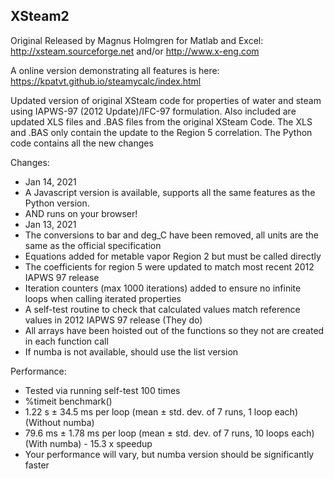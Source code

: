 XSteam2
-------

Original Released by Magnus Holmgren for Matlab and Excel:
<http://xsteam.sourceforge.net> and/or <http://www.x-eng.com>

A online version demonstrating all features is here:
<https://kpatvt.github.io/steamycalc/index.html>

Updated version of original XSteam code for properties of water and steam using IAPWS-97 (2012 Update)/IFC-97 
formulation. Also included are updated XLS files and .BAS files from the original XSteam Code.
The XLS and .BAS only contain the update to the Region 5 correlation.
The Python code contains all the new changes

Changes:
 * Jan 14, 2021
 * A Javascript version is available, supports all the same features as the Python version.
 * AND runs on your browser!
 * Jan 13, 2021
 * The conversions to bar and deg_C have been removed, all units are the same as the official specification
 * Equations added for metable vapor Region 2 but must be called directly
 * The coefficients for region 5 were updated to match most recent 2012 IAPWS 97 release
 * Iteration counters (max 1000 iterations) added to ensure no infinite loops when calling iterated properties
 * A self-test routine to check that calculated values match reference values in 2012 IAPWS 97 release (They do)
 * All arrays have been hoisted out of the functions so they not are created in each function call
 * If numba is not available, should use the list version

Performance:
 * Tested via running self-test 100 times
 * %timeit benchmark()
 * 1.22 s ± 34.5 ms per loop (mean ± std. dev. of 7 runs, 1 loop each) (Without numba)
 * 79.6 ms ± 1.78 ms per loop (mean ± std. dev. of 7 runs, 10 loops each) (With numba) - 15.3 x speedup
 * Your performance will vary, but numba version should be significantly faster